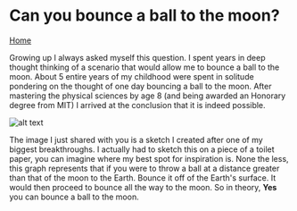 # Can you bounce a ball to the moon?

[Home](README.md)

Growing up I always asked myself this question. I spent years in deep thought
thinking of a scenario that would allow me to bounce a ball to the moon. About 5
entire years of my childhood were spent in solitude pondering on the thought of one
day bouncing a ball to the moon. After mastering the physical sciences by age 8
(and being awarded an Honorary degree from MIT) I arrived at the conclusion that
it is indeed possible.

![alt text](https://external-content.duckduckgo.com/iu/?u=http%3A%2F%2Fevilspeculator.com%2Fwp-content%2Fuploads%2F2010%2F10%2F2010-10-18_math_bouncing_ball.png&f=1&nofb=1)

The image I just shared with you is a sketch I created after one of my biggest breakthroughs.
I actually had to sketch this on a piece of a toilet paper, you can imagine where my
best spot for inspiration is. None the less, this graph represents that if you were
to throw a ball at a distance greater than that of the moon to the Earth. Bounce it off
of the Earth's surface. It would then proceed to bounce all the way to the moon.
So in theory, **Yes** you can bounce a ball to the moon.
